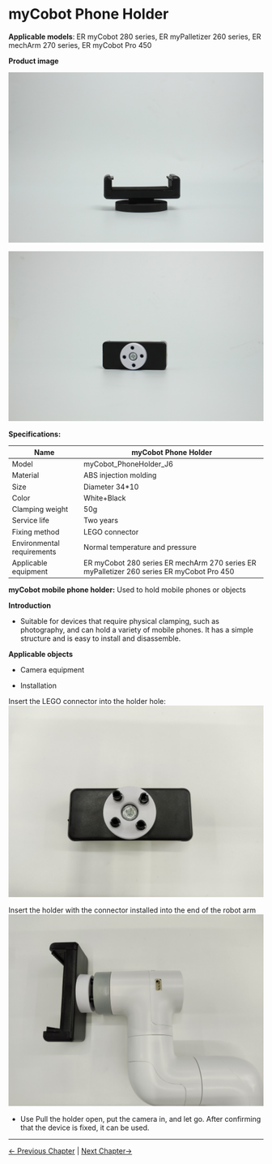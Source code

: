 # myCobot Phone Holder

**Applicable models**: ER myCobot 280 series, ER myPalletizer 260 series, ER mechArm 270 series, ER myCobot Pro 450

**Product image**

![pi](../../resources/4-SupportAndService/Accessories/holder/ph1.jpg)

![pi](../../resources/4-SupportAndService/Accessories/holder/ph2.jpg)

**Specifications:**

| Name | myCobot Phone Holder |
| ------------ | ---------------------------------------------------------------- |
| Model | myCobot_PhoneHolder_J6 |
| Material | ABS injection molding |
| Size | Diameter 34\*10 |
| Color | White+Black |
| Clamping weight | 50g |
| Service life | Two years |
| Fixing method | LEGO connector |
| Environmental requirements | Normal temperature and pressure |
| Applicable equipment | ER myCobot 280 series ER mechArm 270 series ER myPalletizer 260 series ER myCobot Pro 450 |

**myCobot mobile phone holder:** Used to hold mobile phones or objects

**Introduction**

- Suitable for devices that require physical clamping, such as photography, and can hold a variety of mobile phones. It has a simple structure and is easy to install and disassemble.

**Applicable objects**

- Camera equipment

- Installation

Insert the LEGO connector into the holder hole:
![](../../resources/4-SupportAndService/Accessories/holder/ph3.jpg)

Insert the holder with the connector installed into the end of the robot arm
![](../../resources/4-SupportAndService/Accessories/holder/ph4.jpg)

- Use
Pull the holder open, put the camera in, and let go. After confirming that the device is fixed, it can be used.

---

[← Previous Chapter](./10.3-AdaptiveGripper.md) | [Next Chapter→](./10.5-3DCamera.md)

